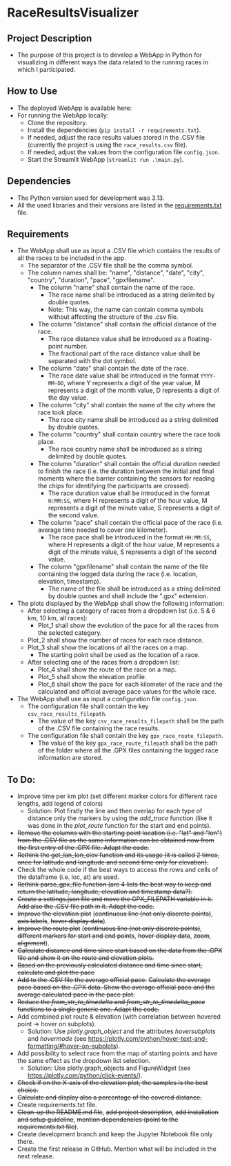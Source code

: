 # RaceResultsVisualizer

## Project Description
* The purpose of this project is to develop a WebApp in Python for visualizing in different ways the data related to the running races in which I participated.

## How to Use
* The deployed WebApp is available here:
* For running the WebApp locally:
  * Clone the repository.
  * Install the dependencies (```pip install -r requirements.txt```).
  * If needed, adjust the race results values stored in the .CSV file (currently the project is using the ```race_results.csv``` file).
  * If needed, adjust the values from the configuration file ```config.json```.
  * Start the Streamlit WebApp (```streamlit run .\main.py```).
 
## Dependencies
* The Python version used for development was 3.13.
* All the used libraries and their versions are listed in the [requirements.txt](https://github.com/alexandru-cohal/RaceResultsVisualizer/blob/master/requirements.txt) file.

## Requirements
* The WebApp shall use as input a .CSV file which contains the results of all the races to be included in the app.
  * The separator of the .CSV file shall be the comma symbol.
  * The column names shall be: "name", "distance", "date", "city", "country", "duration", "pace", "gpxfilename".
    * The column "name" shall contain the name of the race.
      * The race name shall be introduced as a string delimited by double quotes.
      * Note: This way, the name can contain comma symbols without affecting the structure of the .csv file.
    * The column "distance" shall contain the official distance of the race.
      * The race distance value shall be introduced as a floating-point number.
      * The fractional part of the race distance value shall be separated with the dot symbol. 
    * The column "date" shall contain the date of the race.
      * The race date value shall be introduced in the format ```YYYY-MM-DD```, where Y represents a digit of the year value, M represents a digit of the month value, D represents a digit of the day value.
    * The column "city" shall contain the name of the city where the race took place.
      * The race city name shall be introduced as a string delimited by double quotes.
    * The column "country" shall contain country where the race took place.
      * The race country name shall be introduced as a string delimited by double quotes.
    * The column "duration" shall contain the official duration needed to finish the race (i.e. the duration between the initial and final moments where the barrier containing the sensors for reading the chips for identifying the participants are crossed).
      * The race duration value shall be introduced in the format ```H:MM:SS```, where H represents a digit of the hour value, M represents a digit of the minute value, S represents a digit of the second value.
    * The column "pace" shall contain the official pace of the race (i.e. average time needed to cover one kilometer).
      * The race pace shall be introduced in the format ```HH:MM:SS```, where H represents a digit of the hour value, M represents a digit of the minute value, S represents a digit of the second value.
    * The column "gpxfilename" shall contain the name of the file containing the logged data during the race (i.e. location, elevation, timestamp).
      * The name of the file shall be introduced as a string delimited by double quotes and shall include the ".gpx" extension.
* The plots displayed by the WebApp shall show the following information:
  * After selecting a category of races from a dropdown list (i.e. 5 & 6 km, 10 km, all races):
    * Plot_1 shall show the evolution of the pace for all the races from the selected category.
  * Plot_2 shall show the number of races for each race distance.
  * Plot_3 shall show the locations of all the races on a map.
    * The starting point shall be used as the location of a race. 
  * After selecting one of the races from a dropdown list:
    * Plot_4 shall show the route of the race on a map.
    * Plot_5 shall show the elevation profile.
    * Plot_6 shall show the pace for each kilometer of the race and the calculated and official average pace values for the whole race.
* The WebApp shall use as input a configuration file ```config.json```.
  * The configuration file shall contain the key ```csv_race_results_filepath```.
    * The value of the key ```csv_race_results_filepath``` shall be the path of the .CSV file containing the race results.
  * The configuration file shall contain the key ```gpx_race_route_filepath```.
    * The value of the key ```gpx_race_route_filepath``` shall be the path of the folder where all the .GPX files containing the logged race information are stored.

## To Do:
* Improve time per km plot (set different marker colors for different race lengths, add legend of colors)
  * Solution: Plot firstly the line and then overlap for each type of distance only the markers by using the _add_trace_ function (like it was done in the _plot_route_ function for the start and end points).
* ~~Remove the columns with the starting point location (i.e. "lat" and "lon") from the .CSV file as the same information can be obtained now from the first entry of the .GPX file. Adapt the code.~~
* ~~Rethink the get_lan_lon_elev function and its usage (it is called 2 times, once for latitude and longitude and second time only for elevation).~~
* Check the whole code if the best ways to access the rows and cells of the dataframe (i.e. loc, at) are used.
* ~~Rethink parse_gpx_file function (are 4 lists the best way to keep and return the latitude, longitude, elevation and timestamp data?).~~
* ~~Create a settings.json file and move the GPX_FILEPATH variable in it. Add also the .CSV file path in it. Adapt the code.~~
* ~~Improve the elevation plot~~ (~~continuous line (not only discrete points)~~, ~~axis labels~~, ~~hover display data~~).
* ~~Improve the route plot~~ (~~continuous line (not only discrete points)~~, ~~different markers for start and end points~~, ~~hover display data~~, ~~zoom~~, ~~alignment~~).
* ~~Calculate distance and time since start based on the data from the .GPX file and show it on the route and elevation plots.~~
* ~~Based on the previously calculated distance and time since start, calculate and plot the pace~~
* ~~Add to the .CSV file the average official pace.~~ ~~Calculate the average pace based on the .GPX data. Show the average official pace and the average calculated pace in the pace plot.~~
* ~~Reduce the _from_str_to_timedelta_ and _from_str_to_timedelta_pace_ functions to a single generic one. Adapt the code.~~
* Add combined plot route & elevation (with correlation between hovered point -> hover on subplots).
  * Solution: Use _plotly.graph_object_ and the attributes _hoversubplots_ and _hovermode_ (see https://plotly.com/python/hover-text-and-formatting/#hover-on-subplots).
* Add possibility to select race from the map of starting points and have the same effect as the dropdown list selection.
  * Solution: Use plotly.graph_objects and FigureWidget (see https://plotly.com/python/click-events/). 
* ~~Check if on the X-axis of the elevation plot, the samples is the best choice.~~
* ~~Calculate and display also a percentage of the covered distance.~~
* Create requirements.txt file.
* ~~Clean-up the README.md file~~, ~~add project description~~, ~~add installation and setup guideline~~, ~~mention dependencies (point to the requirements.txt file)~~.
* Create development branch and keep the Jupyter Notebook file only there.
* Create the first release in GitHub. Mention what will be included in the next release.
